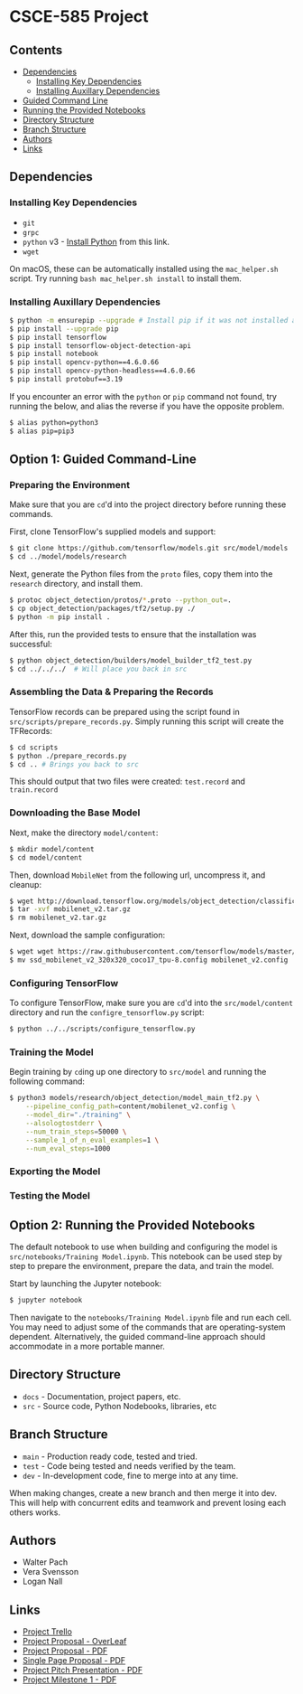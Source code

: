 # CSCE-585 Project
## Contents
* [Dependencies](#dependencies)
  * [Installing Key Dependencies](#key_dependencies)
  * [Installing Auxillary Dependencies](#aux_dependencies)
* [Guided Command Line](#guided_cmd)
* [Running the Provided Notebooks](#notebooks)
* [Directory Structure](#dir_structure)
* [Branch Structure](#branch_structure)
* [Authors](#authors)
* [Links](#links)

## <span id="dependencies"></span> Dependencies
### <span id="key_dependencies"></span> Installing Key Dependencies

* `git`
* `grpc`
* `python` v3 - [Install Python](https://www.python.org/) from this link.
* `wget`

On macOS, these can be automatically installed using the `mac_helper.sh` script. Try running `bash mac_helper.sh install` to install them.

### <span id="aux_dependencies"></span> Installing Auxillary Dependencies
```sh
$ python -m ensurepip --upgrade # Install pip if it was not installed automatically
$ pip install --upgrade pip
$ pip install tensorflow
$ pip install tensorflow-object-detection-api
$ pip install notebook
$ pip install opencv-python==4.6.0.66
$ pip install opencv-python-headless==4.6.0.66
$ pip install protobuf==3.19
```

If you encounter an error with the `python` or `pip` command not found, try running the below, and alias the reverse if you have the opposite problem.
```sh
$ alias python=python3
$ alias pip=pip3
```

## <span id="guided_cmd"></span> Option 1: Guided Command-Line
### Preparing the Environment
Make sure that you are `cd`'d into the project directory before running these commands.

First, clone TensorFlow's supplied models and support:
```sh
$ git clone https://github.com/tensorflow/models.git src/model/models
$ cd ../model/models/research
```

Next, generate the Python files from the `proto` files, copy them into the `research`
directory, and install them.
```sh
$ protoc object_detection/protos/*.proto --python_out=.
$ cp object_detection/packages/tf2/setup.py ./
$ python -m pip install .
```
After this, run the provided tests to ensure that the installation was successful:
```sh
$ python object_detection/builders/model_builder_tf2_test.py
$ cd ../../../  # Will place you back in src
```

### Assembling the Data & Preparing the Records
TensorFlow records can be prepared using the script found in `src/scripts/prepare_records.py`. Simply running this script will create the TFRecords:

```sh
$ cd scripts
$ python ./prepare_records.py
$ cd .. # Brings you back to src
```
This should output that two files were created: `test.record` and `train.record`

### Downloading the Base Model
Next, make the directory `model/content`:
```sh
$ mkdir model/content
$ cd model/content
```

Then, download `MobileNet` from the following url, uncompress it, and cleanup:
```sh
$ wget http://download.tensorflow.org/models/object_detection/classification/tf2/20200710/mobilenet_v2.tar.gz
$ tar -xvf mobilenet_v2.tar.gz
$ rm mobilenet_v2.tar.gz
```

Next, download the sample configuration:
```sh
$ wget wget https://raw.githubusercontent.com/tensorflow/models/master/research/object_detection/configs/tf2/ssd_mobilenet_v2_320x320_coco17_tpu-8.config
$ mv ssd_mobilenet_v2_320x320_coco17_tpu-8.config mobilenet_v2.config
```

### Configuring TensorFlow
To configure TensorFlow, make sure you are `cd`'d into the `src/model/content` directory and run the `configre_tensorflow.py` script:

```sh
$ python ../../scripts/configure_tensorflow.py
````

### Training the Model
Begin training by `cd`ing up one directory to `src/model` and running the following command:

```sh
$ python3 models/research/object_detection/model_main_tf2.py \
    --pipeline_config_path=content/mobilenet_v2.config \
    --model_dir="./training" \
    --alsologtostderr \
    --num_train_steps=50000 \
    --sample_1_of_n_eval_examples=1 \
    --num_eval_steps=1000
```
### Exporting the Model

### Testing the Model

## <span id="notebooks"></span> Option 2: Running the Provided Notebooks
The default notebook to use when building and configuring the model
is `src/notebooks/Training Model.ipynb`. This notebook can be used step by
step to prepare the environment, prepare the data, and train the model.

Start by launching the Jupyter notebook:
```sh
$ jupyter notebook
```
Then navigate to the `notebooks/Training Model.ipynb` file and run each
cell. You may need to adjust some of the commands that are operating-system
dependent. Alternatively, the guided command-line approach should
accommodate in a more portable manner.

## <span id="dir_structure"></span> Directory Structure
* `docs` - Documentation, project papers, etc.
* `src` - Source code, Python Nodebooks, libraries, etc

## <span id="branch_structure"></span> Branch Structure
* `main` - Production ready code, tested and tried.
* `test` - Code being tested and needs verified by the team.
* `dev` - In-development code, fine to merge into at any time.

When making changes, create a new branch and then merge it into dev.
This will help with concurrent edits and teamwork and prevent losing each others
works.

## <span id="authors"></span> Authors
* Walter Pach
* Vera Svensson
* Logan Nall

## <span id="links"></span> Links
* [Project Trello](https://trello.com/w/mlproject36)
* [Project Proposal - OverLeaf](https://www.overleaf.com/7497962469qwbbdxyxrmjg)
* [Project Proposal - PDF](docs/CSCE_585_Project_Report.pdf)
* [Single Page Proposal - PDF](docs/Single_Page_Proposal.pdf)
* [Project Pitch Presentation - PDF](docs/Project_Presentation.pdf)
* [Project Milestone 1 - PDF](docs/CSCE_585_Project_Milestone_1.pdf)
